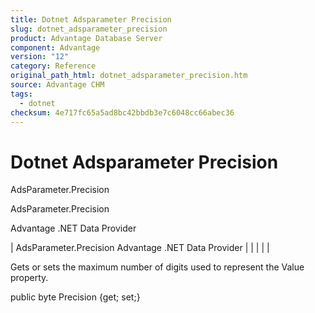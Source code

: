 ```yaml
---
title: Dotnet Adsparameter Precision
slug: dotnet_adsparameter_precision
product: Advantage Database Server
component: Advantage
version: "12"
category: Reference
original_path_html: dotnet_adsparameter_precision.htm
source: Advantage CHM
tags:
  - dotnet
checksum: 4e717fc65a5ad8bc42bbdb3e7c6048cc66abec36
---
```


# Dotnet Adsparameter Precision

AdsParameter.Precision

AdsParameter.Precision

Advantage .NET Data Provider

| AdsParameter.Precision  Advantage .NET Data Provider |  |  |  |  |

Gets or sets the maximum number of digits used to represent the Value property.

public byte Precision {get; set;}
